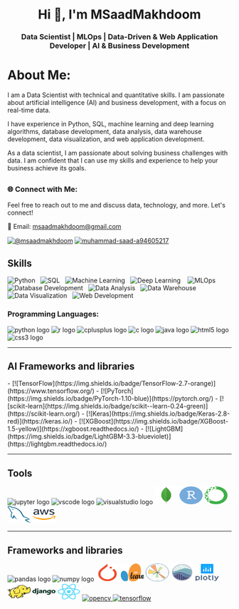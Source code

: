 <h1 align="center">Hi 👋, I'm MSaadMakhdoom</h1>
<h3 align="center">Data Scientist | MLOps | Data-Driven & Web Application Developer | AI & Business Development </h3>

# About Me:
I am a Data Scientist with technical and quantitative skills. I am passionate about artificial intelligence (AI) and business development, with a focus on real-time data. 

I have experience in Python, SQL, machine learning and deep learning algorithms, database development, data analysis, data warehouse development, data visualization, and web application development.

As a data scientist, I am passionate about solving business challenges with data. I am confident that I can use my skills and experience to help your business achieve its goals.

## 

<h3 align="left">🌐 Connect with Me:</h3>


Feel free to reach out to me and discuss data, technology, and more. Let's connect!

<p align="left">

📧 Email: msaadmakhdoom@gmail.com

<a href="https://twitter.com/@msaadmakhdoom" target="blank"><img align="center" src="https://raw.githubusercontent.com/rahuldkjain/github-profile-readme-generator/master/src/images/icons/Social/twitter.svg" alt="@msaadmakhdoom" height="30" width="40" /></a>
<a href="https://linkedin.com/in/muhammad-saad-a94605217" target="blank"><img align="center" src="https://raw.githubusercontent.com/rahuldkjain/github-profile-readme-generator/master/src/images/icons/Social/linked-in-alt.svg" alt="muhammad-saad-a94605217" height="30" width="40" /></a>
</p>


## Skills


![Python](https://img.shields.io/badge/Python-Expert-brightgreen)&nbsp;&nbsp;&nbsp;![SQL](https://img.shields.io/badge/SQL-Expert-orange)&nbsp;&nbsp;&nbsp;![Machine Learning](https://img.shields.io/badge/Machine%20Learning-Skilled-yellow)&nbsp;&nbsp;&nbsp;![Deep Learning](https://img.shields.io/badge/Deep%20Learning-Skilled-yellow)&nbsp;&nbsp;&nbsp; ![MLOps](https://img.shields.io/badge/MLOps-Skilled-green)&nbsp;&nbsp;&nbsp;![Database Development](https://img.shields.io/badge/Database%20Development-Skilled-lightgrey)&nbsp;&nbsp;&nbsp;![Data Analysis](https://img.shields.io/badge/Data%20Analysis-Expert-brightgreen)&nbsp;&nbsp;&nbsp;![Data Warehouse](https://img.shields.io/badge/Data%20Warehouse-Experienced-orange)&nbsp;&nbsp;&nbsp;![Data Visualization](https://img.shields.io/badge/Data%20Visualization-Proficient-brightgreen)&nbsp;&nbsp;&nbsp;![Web Development](https://img.shields.io/badge/Web%20Development-Skilled-yellow)


<h3 align="left">Programming Languages:</h3>
<div align="left">
  <img src="https://cdn.jsdelivr.net/gh/devicons/devicon/icons/python/python-original.svg" height="40" width="52" alt="python logo" title="Python" />
  <img src="https://cdn.jsdelivr.net/gh/devicons/devicon/icons/r/r-original.svg" height="40" width="52" alt="r logo" alt="r logo" title="R" />
  <img src="https://cdn.jsdelivr.net/gh/devicons/devicon/icons/cplusplus/cplusplus-original.svg" height="40" width="52" alt="cplusplus logo" title="C++" />
  <img src="https://cdn.jsdelivr.net/gh/devicons/devicon/icons/c/c-original.svg" height="40" width="52" alt="c logo" alt="c logo" title="C" />
  <img src="https://cdn.jsdelivr.net/gh/devicons/devicon/icons/java/java-original.svg" height="40" width="52" alt="java logo" title="JAVA" />
  <img src="https://cdn.jsdelivr.net/gh/devicons/devicon/icons/html5/html5-original.svg" height="40" width="52" alt="html5 logo" title="HTML" />
  <img src="https://cdn.jsdelivr.net/gh/devicons/devicon/icons/css3/css3-original.svg" height="40" width="52" alt="css3 logo" title="CSS" />
</div>

---
<h2 align="left">AI Frameworks and libraries</h2>
<div align="left">
- [![TensorFlow](https://img.shields.io/badge/TensorFlow-2.7-orange)](https://www.tensorflow.org/)
- [![PyTorch](https://img.shields.io/badge/PyTorch-1.10-blue)](https://pytorch.org/)
- [![scikit-learn](https://img.shields.io/badge/scikit--learn-0.24-green)](https://scikit-learn.org/)
- [![Keras](https://img.shields.io/badge/Keras-2.8-red)](https://keras.io/)
- [![XGBoost](https://img.shields.io/badge/XGBoost-1.5-yellow)](https://xgboost.readthedocs.io/)
- [![LightGBM](https://img.shields.io/badge/LightGBM-3.3-blueviolet)](https://lightgbm.readthedocs.io/)

</div>

---
<h2 align="left">Tools</h2>

<div align="left">
  <img src="https://cdn.jsdelivr.net/gh/devicons/devicon/icons/jupyter/jupyter-original.svg" height="40" width="52" alt="jupyter logo" title="JUPYTER" />
  <img src="https://cdn.jsdelivr.net/gh/devicons/devicon/icons/vscode/vscode-original.svg" height="40" width="52" alt="vscode logo" title="VSCODE" />
  <img src="https://cdn.jsdelivr.net/gh/devicons/devicon/icons/visualstudio/visualstudio-plain.svg" height="40" width="52" alt="visualstudio logo" title="Visual Studio" />
  <img src="https://github.com/devicons/devicon/blob/v2.15.1/icons/mongodb/mongodb-original.svg" height="40" width="52" alt="mongodb logo" title="MongoDB" />
  <img src="https://github.com/devicons/devicon/blob/v2.15.1/icons/rstudio/rstudio-original.svg" height="40" width="52" alt="rstudio logo" title="RStudio" />
  <img src="https://github.com/devicons/devicon/blob/v2.15.1/icons/anaconda/anaconda-original.svg" height="40" width="52" alt="anaconda logo" title="Anaconda" />
  <img src="https://github.com/devicons/devicon/blob/v2.15.1/icons/mysql/mysql-original.svg" height="40" width="52" alt="mysql logo" title="MySQL" />
  <img src="https://github.com/devicons/devicon/blob/v2.15.1/icons/amazonwebservices/amazonwebservices-original-wordmark.svg" height="40" width="52" alt="AWS logo" title="AWS" />
</div>

---
<h2 align="left">Frameworks and libraries</h2>

<div align="left">
  <img src="https://cdn.jsdelivr.net/gh/devicons/devicon/icons/pandas/pandas-original.svg" height="40" width="52" alt="pandas logo" title="Pandas" />
  <img src="https://cdn.jsdelivr.net/gh/devicons/devicon/icons/numpy/numpy-original.svg" height="40" width="52" alt="numpy logo" title="Numpy" />
  <img src="https://github.com/devicons/devicon/blob/v2.15.1/icons/pytorch/pytorch-original.svg" height="40" width="52" alt="pytorch logo" title="PyTorch" />
  <img src="https://github.com/Razi202/Razi202/blob/main/imgs/scikit.svg" height="40" width="52" alt="scikit logo" title="Scikit-Sklearn" />
  <img src="https://github.com/Razi202/Razi202/blob/main/imgs/matplotlib.svg" height="40" width="52" alt="matplotlib logo" title="Matplotlib" />
  <img src="https://github.com/Razi202/Razi202/blob/main/imgs/seaborn.svg" height="40" width="52" alt="seaborn logo" title="Seaborn" />
  <img src="https://github.com/Razi202/Razi202/blob/main/imgs/plotly.svg" height="40" width="52" alt="plotly logo" title="Plotly" />
  <img src="https://github.com/Razi202/Razi202/blob/main/imgs/hadoop.svg" height="40" width="52" alt="hadoop logo" title="Hadoop" />
  <img src="https://github.com/devicons/devicon/blob/v2.15.1/icons/django/django-plain-wordmark.svg" height="40" width="52" alt="django logo" title="Django" />
  <img src="https://github.com/devicons/devicon/blob/v2.15.1/icons/react/react-original.svg" height="40" width="52" alt="REACT logo" title="REACT" />
  <a href="https://opencv.org/" target="_blank" rel="noreferrer"> <img src="https://www.vectorlogo.zone/logos/opencv/opencv-icon.svg" alt="opencv" width="40" height="40"/> </a> <a href="https://www.tensorflow.org" target="_blank" rel="noreferrer"> <img src="https://www.vectorlogo.zone/logos/tensorflow/tensorflow-icon.svg" alt="tensorflow" width="40" height="40"/> </a>
  
</div>




